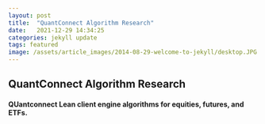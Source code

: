 ```yaml
---
layout: post
title:  "QuantConnect Algorithm Research"
date:   2021-12-29 14:34:25
categories: jekyll update
tags: featured
image: /assets/article_images/2014-08-29-welcome-to-jekyll/desktop.JPG
---
```

## QuantConnect Algorithm Research

#### QUantconnect Lean client engine algorithms for equities, futures, and ETFs.
